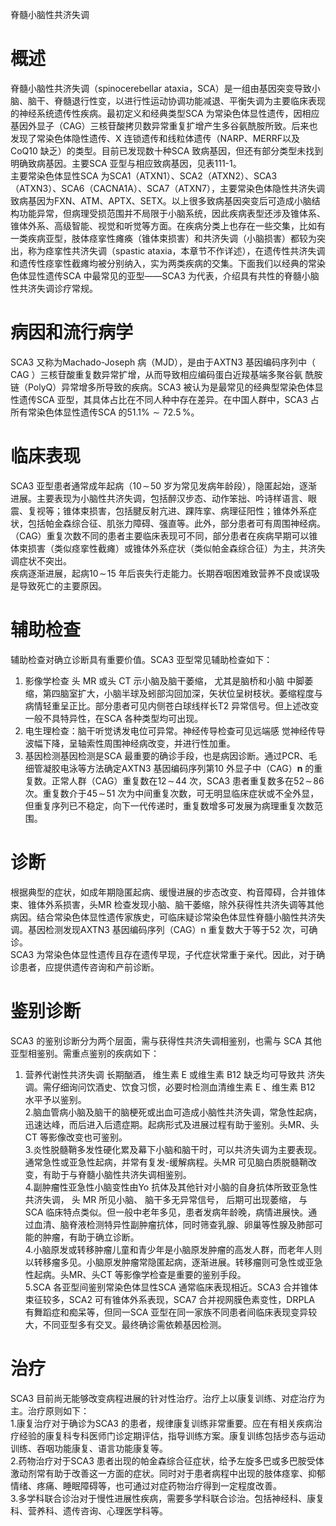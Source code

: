 脊髓小脑性共济失调  
# 概述  
脊髓小脑性共济失调（spinocerebellar ataxia，SCA）是一组由基因突变导致小脑、脑干、脊髓退行性变，以进行性运动协调功能减退、平衡失调为主要临床表现的神经系统遗传性疾病。最初定义和经典类型SCA 为常染色体显性遗传，因相应基因外显子（CAG）三核苷酸拷贝数异常重复扩增产生多谷氨酰胺所致。后来也发现了常染色体隐性遗传、X 连锁遗传和线粒体遗传（NARP、MERRF以及CoQ10 缺乏）的类型。目前已发现数十种SCA 致病基因，但还有部分类型未找到明确致病基因。主要SCA 亚型与相应致病基因，见表111-1。  
主要常染色体显性SCA 为SCA1（ATXN1）、SCA2（ATXN2）、SCA3（ATXN3）、SCA6（CACNA1A）、SCA7（ATXN7），主要常染色体隐性共济失调致病基因为FXN、ATM、APTX、SETX。以上很多致病基因突变后可造成小脑结构功能异常，但病理受损范围并不局限于小脑系统，因此疾病表型还涉及锥体系、锥体外系、高级智能、视觉和听觉等方面。在疾病分类上也存在一些交集，比如有一类疾病亚型，肢体痉挛性瘫痪（锥体束损害）和共济失调（小脑损害）都较为突出，称为痉挛性共济失调（spastic ataxia，本章节不作详述），在遗传性共济失调和遗传性痉挛性截瘫均被分别纳入，实为两类疾病的交集。下面我们以经典的常染色体显性遗传SCA 中最常见的亚型——SCA3 为代表，介绍具有共性的脊髓小脑性共济失调诊疗常规。  
# 病因和流行病学  
SCA3 又称为Machado-Joseph 病（MJD），是由于AXTN3 基因编码序列中（ CAG ）三核苷酸重复数异常扩增，从而导致相应编码蛋白近羧基端多聚谷氨 酰胺链（PolyQ）异常增多所导致的疾病。SCA3 被认为是最常见的经典型常染色体显性遗传SCA 亚型，其具体占比在不同人种中存在差异。在中国人群中，SCA3 占所有常染色体显性遗传SCA 的$51.1\%{\sim}72.5\,\%$。  
# 临床表现  
SCA3 亚型患者通常成年起病（$10\!\sim\!50$ 岁为常见发病年龄段），隐匿起始，逐渐进展。主要表现为小脑性共济失调，包括醉汉步态、动作笨拙、吟诗样语言、眼震、复视等；锥体束损害，包括腱反射亢进、踝阵挛、病理征阳性；锥体外系症状，包括帕金森综合征、肌张力障碍、强直等。此外，部分患者可有周围神经病。（CAG）重复次数不同的患者主要临床表现可不同，部分患者在疾病早期可以锥体束损害（类似痉挛性截瘫）或锥体外系症状（类似帕金森综合征）为主，共济失调症状不突出。  
疾病逐渐进展，起病$10\!\sim\!15$ 年后丧失行走能力。长期吞咽困难致营养不良或误吸是导致死亡的主要原因。  
# 辅助检查  
辅助检查对确立诊断具有重要价值。SCA3 亚型常见辅助检查如下：  
1.  影像学检查 头 MR  或头 CT  示小脑及脑干萎缩， 尤其是脑桥和小脑 中脚萎缩，第四脑室扩大，小脑半球及蚓部沟回加深，矢状位呈树枝状。萎缩程度与病情轻重呈正比。部分患者可见内侧苍白球线样长T2 异常信号。但上述改变一般不具特异性，在SCA 各种类型均可出现。  
2.  电生理检查：脑干听觉诱发电位可异常。神经传导检查可见远端感 觉神经传导波幅下降，呈轴索性周围神经病改变，并进行性加重。  
3. 基因检测基因检测是SCA 最重要的确诊手段，也是病因诊断。通过PCR、毛细管凝胶电泳等方法确定AXTN3 基因编码序列第10 外显子中（CAG）$\mathbf{n}$ 的重复数。正常人群（CAG）重复数在$12\!\sim\!44$ 次，SCA3 患者重复数多在$52\!\sim\!86$ 次。重复数介于$45\!\sim\!51$ 次为中间重复次数，可无明显临床症状或不全外显，但重复序列已不稳定，向下一代传递时，重复数增多可发展为病理重复次数范围。  
# 诊断  
根据典型的症状，如成年期隐匿起病、缓慢进展的步态改变、构音障碍，合并锥体束、锥体外系损害，头MR 检查发现小脑、脑干萎缩，除外获得性共济失调等其他病因。结合常染色体显性遗传家族史，可临床疑诊常染色体显性脊髓小脑性共济失调。基因检测发现AXTN3 基因编码序列（CAG）n 重复数大于等于52 次，可确诊。  
SCA3 为常染色体显性遗传且存在遗传早现，子代症状常重于亲代。因此，对于确诊患者，应提供遗传咨询和产前诊断。  
# 鉴别诊断  
SCA3  的鉴别诊断分为两个层面，需与获得性共济失调相鉴别，也需与 SCA 其他亚型相鉴别。需重点鉴别的疾病如下：  
1. 营养代谢性共济失调 长期酗酒， 维生素 E  或维生素 B12  缺乏均可导致共 济失调。需仔细询问饮酒史、饮食习惯，必要时检测血清维生素 E 、维生素 B12  
水平予以鉴别。  
2.脑血管病小脑及脑干的脑梗死或出血可造成小脑性共济失调，常急性起病，迅速达峰，而后进入后遗症期。起病形式及进展过程有助于鉴别。头MR、头CT 等影像改变也可鉴别。  
3.炎性脱髓鞘多发性硬化累及幕下小脑和脑干时，可以共济失调为主要表现。通常急性或亚急性起病，并常有复发-缓解病程。头MR 可见脑白质脱髓鞘改变，有助于与脊髓小脑性共济失调相鉴别。  
4.副肿瘤性亚急性小脑变性由Yo 抗体及其他针对小脑的自身抗体所致亚急性共济失调， 头 MR  所见小脑、 脑干多无异常信号， 后期可出现萎缩， 与 SCA 临床特点类似。但一般中老年多见，患者发病年龄晚，病情进展快。通过血清、脑脊液检测特异性副肿瘤抗体，同时筛查乳腺、卵巢等性腺及肺部可能的肿瘤，有助于确立诊断。  
4.小脑原发或转移肿瘤儿童和青少年是小脑原发肿瘤的高发人群，而老年人则以转移瘤多见。小脑原发肿瘤常隐匿起病，逐渐进展。转移瘤则可急性或亚急性起病。头MR、头CT 等影像学检查是重要的鉴别手段。  
5.SCA 各亚型间鉴别常染色体显性SCA 通常临床表现相近。SCA3 合并锥体束征较多，SCA2 可有锥体外系表现，SCA7 合并视网膜色素变性，DRPLA 有舞蹈症和痴呆等，但同一SCA 亚型在同一家族不同患者间临床表现变异较大，不同亚型多有交叉。最终确诊需依赖基因检测。  
# 治疗  
SCA3 目前尚无能够改变病程进展的针对性治疗。治疗上以康复训练、对症治疗为主。治疗原则如下：  
1.康复治疗对于确诊为SCA3 的患者，规律康复训练非常重要。应在有相关疾病治疗经验的康复科专科医师门诊定期评估，指导训练方案。康复训练包括步态与运动训练、吞咽功能康复、语言功能康复等。  
2.药物治疗对于SCA3 患者出现的帕金森综合征症状，给予左旋多巴或多巴胺受体激动剂常有助于改善这一方面的症状。同时对于患者病程中出现的肢体痉挛、抑郁情绪、疼痛、睡眠障碍等，也可通过对症药物治疗得到一定程度改善。  
3.多学科联合诊治对于慢性进展性疾病，需要多学科联合诊治。包括神经科、康复科、营养科、遗传咨询、心理医学科等。  

